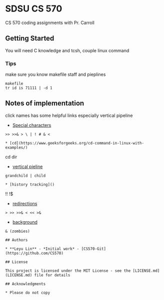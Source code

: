 # SDSU CS 570

CS 570 coding assignments with Pr. Carroll

## Getting Started

You will need C knowledge and tcsh, couple linux command

### Tips

make sure you know makefile staff and pieplines
```
makefile
tr id is 71111 | -d 1
```

## Notes of implementation

click names has some helpful links especially vertical pipeline

* [Special characters](https://docstore.mik.ua/orelly/linux/lnut/ch07_07.htm)
```
>> >>& > \ | ! # & <

* [cd](https://www.geeksforgeeks.org/cd-command-in-linux-with-examples/)
```
cd dir

* [vertical pieline ](http://cseweb.ucsd.edu/~bsy/cse80/lab2/pipes.html)
```
grandchild | child

* [history tracking]()
```
!! !$

* [redirections](https://www.tutorialspoint.com/unix/unix-io-redirections.htm)
```
> >> >>& < << >&
```

* [background]()
```
& (zombies)

## Authors

* **Leyu Lin** - *Initial work* - [CS570-Git](https://github.com/CS570)

## License

This project is licensed under the MIT License - see the [LICENSE.md](LICENSE.md) file for details

## Acknowledgments

* Please do not copy  

